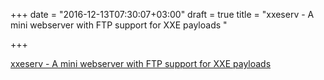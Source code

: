 +++
date = "2016-12-13T07:30:07+03:00"
draft = true
title = "xxeserv - A mini webserver with FTP support for XXE payloads "

+++

<p><a href="https://t.co/CqYYcvaVvw">xxeserv - A mini webserver with FTP support for XXE payloads </a></p>
